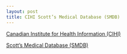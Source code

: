 ```yaml
---
layout: post
title: CIHI Scott’s Medical Database (SMDB)
---
```


[Canadian Institute for Health Information (CIHI)](https://www.cihi.ca/en)

[Scott’s Medical Database (SMDB)](https://www.cihi.ca/en/physicians)



